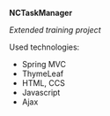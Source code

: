 **NCTaskManager**

_Extended training project_

Used technologies:

- Spring MVC
- ThymeLeaf
- HTML, CCS
- Javascript 
- Ajax

